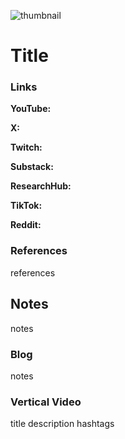 ![thumbnail](thumbnail.png)

# Title

### Links

**YouTube:**

**X:**

**Twitch:**

**Substack:**

**ResearchHub:**

**TikTok:**

**Reddit:**

### References

references

## Notes

notes

### Blog

notes

### Vertical Video

title
description
hashtags
